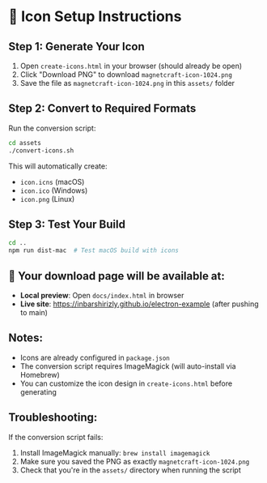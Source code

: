 # 🎨 Icon Setup Instructions

## Step 1: Generate Your Icon
1. Open `create-icons.html` in your browser (should already be open)
2. Click "Download PNG" to download `magnetcraft-icon-1024.png`
3. Save the file as `magnetcraft-icon-1024.png` in this `assets/` folder

## Step 2: Convert to Required Formats
Run the conversion script:
```bash
cd assets
./convert-icons.sh
```

This will automatically create:
- `icon.icns` (macOS)
- `icon.ico` (Windows)  
- `icon.png` (Linux)

## Step 3: Test Your Build
```bash
cd ..
npm run dist-mac  # Test macOS build with icons
```

## 🚀 Your download page will be available at:
- **Local preview**: Open `docs/index.html` in browser
- **Live site**: https://inbarshirizly.github.io/electron-example (after pushing to main)

## Notes:
- Icons are already configured in `package.json`
- The conversion script requires ImageMagick (will auto-install via Homebrew)
- You can customize the icon design in `create-icons.html` before generating

## Troubleshooting:
If the conversion script fails:
1. Install ImageMagick manually: `brew install imagemagick`
2. Make sure you saved the PNG as exactly `magnetcraft-icon-1024.png`
3. Check that you're in the `assets/` directory when running the script 